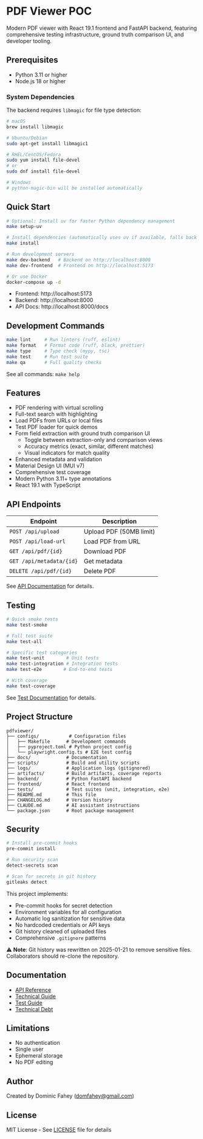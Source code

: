 # PDF Viewer POC

Modern PDF viewer with React 19.1 frontend and FastAPI backend, featuring comprehensive testing infrastructure, ground truth comparison UI, and developer tooling.

## Prerequisites

- Python 3.11 or higher
- Node.js 18 or higher

### System Dependencies

The backend requires `libmagic` for file type detection:

```bash
# macOS
brew install libmagic

# Ubuntu/Debian
sudo apt-get install libmagic1

# RHEL/CentOS/Fedora
sudo yum install file-devel
# or
sudo dnf install file-devel

# Windows
# python-magic-bin will be installed automatically
```

## Quick Start

```bash
# Optional: Install uv for faster Python dependency management
make setup-uv

# Install dependencies (automatically uses uv if available, falls back to pip)
make install

# Run development servers
make dev-backend   # Backend on http://localhost:8000
make dev-frontend  # Frontend on http://localhost:5173

# Or use Docker
docker-compose up -d
```

- Frontend: http://localhost:5173
- Backend: http://localhost:8000
- API Docs: http://localhost:8000/docs

## Development Commands

```bash
make lint     # Run linters (ruff, eslint)
make format   # Format code (ruff, black, prettier)
make type     # Type check (mypy, tsc)
make test     # Run test suite
make qa       # Full quality checks
```

See all commands: `make help`

## Features

- PDF rendering with virtual scrolling
- Full-text search with highlighting
- Load PDFs from URLs or local files
- Test PDF loader for quick demos
- Form field extraction with ground truth comparison UI
  - Toggle between extraction-only and comparison views
  - Accuracy metrics (exact, similar, different matches)
  - Visual indicators for match quality
- Enhanced metadata and validation
- Material Design UI (MUI v7)
- Comprehensive test coverage
- Modern Python 3.11+ type annotations
- React 19.1 with TypeScript

## API Endpoints

| Endpoint | Description |
|----------|-------------|
| `POST /api/upload` | Upload PDF (50MB limit) |
| `POST /api/load-url` | Load PDF from URL |
| `GET /api/pdf/{id}` | Download PDF |
| `GET /api/metadata/{id}` | Get metadata |
| `DELETE /api/pdf/{id}` | Delete PDF |

See [API Documentation](docs/API.md) for details.

## Testing

```bash
# Quick smoke tests
make test-smoke

# Full test suite
make test-all

# Specific test categories
make test-unit        # Unit tests
make test-integration # Integration tests
make test-e2e        # End-to-end tests

# With coverage
make test-coverage
```

See [Test Documentation](tests/README.md) for details.

## Project Structure

```
pdfviewer/
├── configs/           # Configuration files
│   ├── Makefile      # Development commands
│   ├── pyproject.toml # Python project config
│   └── playwright.config.ts # E2E test config
├── docs/             # Documentation
├── scripts/          # Build and utility scripts
├── logs/             # Application logs (gitignored)
├── artifacts/        # Build artifacts, coverage reports
├── backend/          # Python FastAPI backend
├── frontend/         # React frontend
├── tests/            # Test suites (unit, integration, e2e)
├── README.md         # This file
├── CHANGELOG.md      # Version history
├── CLAUDE.md         # AI assistant instructions
└── package.json      # Root package management
```

## Security

```bash
# Install pre-commit hooks
pre-commit install

# Run security scan
detect-secrets scan

# Scan for secrets in git history
gitleaks detect
```

This project implements:
- Pre-commit hooks for secret detection
- Environment variables for all configuration
- Automatic log sanitization for sensitive data
- No hardcoded credentials or API keys
- Git history cleaned of uploaded files
- Comprehensive `.gitignore` patterns

⚠️ **Note**: Git history was rewritten on 2025-01-21 to remove sensitive files. 
Collaborators should re-clone the repository.

## Documentation

- [API Reference](docs/API.md)
- [Technical Guide](docs/TECHNICAL.md)
- [Test Guide](tests/README.md)
- [Technical Debt](docs/TECHNICAL_DEBT.md)

## Limitations

- No authentication
- Single user
- Ephemeral storage
- No PDF editing

## Author

Created by Dominic Fahey (domfahey@gmail.com)

## License

MIT License - See [LICENSE](LICENSE) file for details
